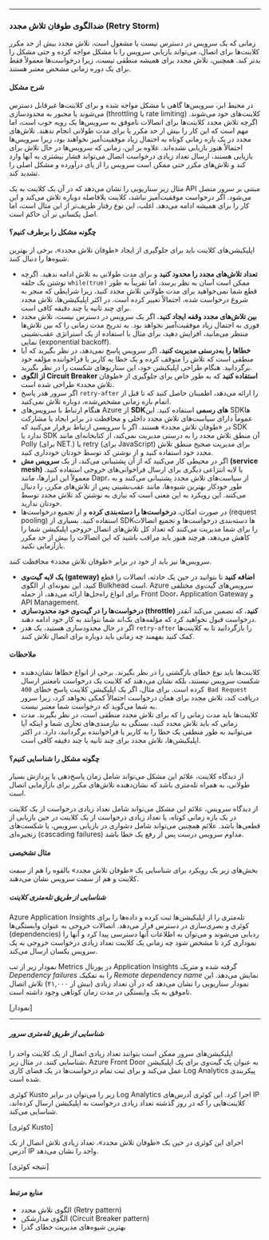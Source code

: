 

---

### **ضدالگوی طوفان تلاش مجدد (Retry Storm)**

زمانی که یک سرویس در دسترس نیست یا مشغول است، تلاش مجدد بیش از حد مکرر کلاینت‌ها برای اتصال، می‌تواند بازیابی سرویس را با مشکل مواجه کرده و حتی مشکل را بدتر کند. همچنین، تلاش مجدد برای همیشه منطقی نیست، زیرا درخواست‌ها معمولاً فقط برای یک دوره زمانی مشخص معتبر هستند.

#### **شرح مشکل**

در محیط ابر، سرویس‌ها گاهی با مشکل مواجه شده و برای کلاینت‌ها غیرقابل دسترس می‌شوند یا مجبور به محدودسازی (throttling یا rate limiting) کلاینت‌های خود می‌شوند. اگرچه تلاش مجدد کلاینت‌ها برای اتصالات ناموفق به سرویس‌ها یک رویه خوب است، اما مهم است که این کار را بیش از حد مکرر یا برای مدت طولانی انجام ندهند. تلاش‌های مجدد در یک بازه زمانی کوتاه به احتمال زیاد موفقیت‌آمیز نخواهند بود، زیرا سرویس‌ها احتمالاً هنوز بازیابی نشده‌اند. علاوه بر این، زمانی که سرویس‌ها در حال تلاش برای بازیابی هستند، ارسال تعداد زیادی درخواست اتصال می‌تواند فشار بیشتری به آنها وارد کند و تلاش‌های مکرر حتی ممکن است سرویس را از پای درآورده و مشکل اصلی را تشدید کند.

مثال زیر سناریویی را نشان می‌دهد که در آن یک کلاینت به یک API مبتنی بر سرور متصل می‌شود. اگر درخواست موفقیت‌آمیز نباشد، کلاینت بلافاصله دوباره تلاش می‌کند و این کار را برای همیشه ادامه می‌دهد. اغلب، این نوع رفتار ظریف‌تر از این مثال است، اما اصل یکسانی بر آن حاکم است.

#### **چگونه مشکل را برطرف کنیم؟**

اپلیکیشن‌های کلاینت باید برای جلوگیری از ایجاد «طوفان تلاش مجدد»، برخی از بهترین شیوه‌ها را دنبال کنند.

*   **تعداد تلاش‌های مجدد را محدود کنید** و برای مدت طولانی به تلاش ادامه ندهید. اگرچه نوشتن یک حلقه `while(true)` ممکن است آسان به نظر برسد، اما تقریباً به طور قطع شما نمی‌خواهید برای مدت طولانی تلاش مجدد کنید، زیرا شرایطی که منجر به شروع درخواست شده، احتمالاً تغییر کرده است. در اکثر اپلیکیشن‌ها، تلاش مجدد برای چند ثانیه یا چند دقیقه کافی است.
*   **بین تلاش‌های مجدد وقفه ایجاد کنید.** اگر یک سرویس در دسترس نیست، تلاش مجدد فوری به احتمال زیاد موفقیت‌آمیز نخواهد بود. به تدریج مدت زمانی را که بین تلاش‌ها منتظر می‌مانید، افزایش دهید، برای مثال با استفاده از یک استراتژی عقب‌نشینی نمایی (exponential backoff).
*   **خطاها را به‌درستی مدیریت کنید.** اگر سرویس پاسخ نمی‌دهد، در نظر بگیرید که آیا منطقی است که تلاش را متوقف کرده و یک خطا به کاربر یا فراخواننده مؤلفه خود برگردانید. هنگام طراحی اپلیکیشن خود، این سناریوهای شکست را در نظر بگیرید.
*   **از الگوی Circuit Breaker استفاده کنید** که به طور خاص برای جلوگیری از «طوفان تلاش مجدد» طراحی شده است.
*   اگر سرور هدر پاسخ `retry-after` را ارائه می‌دهد، اطمینان حاصل کنید که تا قبل از اتمام بازه زمانی مشخص‌شده، دوباره تلاش نمی‌کنید.
*   هنگام ارتباط با سرویس‌های Azure از **SDKهای رسمی** استفاده کنید. این SDKها عموماً دارای سیاست‌های تلاش مجدد داخلی و محافظت در برابر ایجاد یا مشارکت در «طوفان تلاش مجدد» هستند. اگر با سرویسی ارتباط برقرار می‌کنید که SDK ندارد یا SDK آن منطق تلاش مجدد را به درستی مدیریت نمی‌کند، از کتابخانه‌ای مانند Polly (برای NET.) یا retry (برای JavaScript) برای مدیریت صحیح منطق تلاش مجدد خود استفاده کنید و از نوشتن کد توسط خودتان خودداری کنید.
*   اگر در محیطی کار می‌کنید که از آن پشتیبانی می‌کند، از یک **سرویس مش (service mesh)** یا لایه انتزاعی دیگری برای ارسال فراخوانی‌های خروجی استفاده کنید. معمولاً این ابزارها، مانند Dapr، از سیاست‌های تلاش مجدد پشتیبانی می‌کنند و به طور خودکار بهترین شیوه‌ها، مانند عقب‌نشینی پس از تلاش‌های مکرر، را دنبال می‌کنند. این رویکرد به این معنی است که نیازی به نوشتن کد تلاش مجدد توسط خودتان ندارید.
*   در صورت امکان، **درخواست‌ها را دسته‌بندی کرده** و از تجمیع درخواست‌ها (request pooling) استفاده کنید. بسیاری از SDKها دسته‌بندی درخواست‌ها و تجمیع اتصالات را برای شما مدیریت می‌کنند که تعداد کل تلاش‌های اتصال خروجی اپلیکیشن شما را کاهش می‌دهد، هرچند هنوز باید مراقب باشید که این اتصالات را بیش از حد مکرر بازآزمایی نکنید.

سرویس‌ها نیز باید از خود در برابر «طوفان تلاش مجدد» محافظت کنند.

*   **یک لایه گیت‌وی (gateway) اضافه کنید** تا بتوانید در حین یک حادثه، اتصالات را قطع کنید. این نمونه‌ای از الگوی Bulkhead است. Azure سرویس‌های گیت‌وی مختلفی برای انواع راه‌حل‌ها ارائه می‌دهد، از جمله Front Door، Application Gateway و API Management.
*   **درخواست‌ها را در گیت‌وی خود محدودسازی (throttle) کنید**، که تضمین می‌کند آنقدر درخواست قبول نخواهید کرد که مؤلفه‌های بک‌اند شما نتوانند به کار خود ادامه دهند.
*   اگر در حال محدودسازی هستید، یک هدر `retry-after` را بازگردانید تا به کلاینت‌ها کمک کنید بفهمند چه زمانی باید دوباره برای اتصال تلاش کنند.

#### **ملاحظات**

*   کلاینت‌ها باید نوع خطای بازگشتی را در نظر بگیرند. برخی از انواع خطاها نشان‌دهنده شکست سرویس نیستند، بلکه نشان می‌دهند که کلاینت یک درخواست نامعتبر ارسال کرده است. برای مثال، اگر یک اپلیکیشن کلاینت پاسخ خطای `400 Bad Request` دریافت کند، تلاش مجدد برای همان درخواست احتمالاً کمکی نخواهد کرد، زیرا سرور به شما می‌گوید که درخواست شما معتبر نیست.
*   کلاینت‌ها باید مدت زمانی را که برای تلاش مجدد منطقی است، در نظر بگیرند. مدت زمانی که باید تلاش مجدد کنید، بستگی به نیازمندی‌های تجاری شما و اینکه آیا می‌توانید به طور منطقی یک خطا را به کاربر یا فراخواننده برگردانید، دارد. در اکثر اپلیکیشن‌ها، تلاش مجدد برای چند ثانیه یا چند دقیقه کافی است.

#### **چگونه مشکل را شناسایی کنیم؟**

از دیدگاه کلاینت، علائم این مشکل می‌تواند شامل زمان پاسخ‌دهی یا پردازش بسیار طولانی، به همراه تله‌متری باشد که نشان‌دهنده تلاش‌های مکرر برای بازآزمایی اتصال است.

از دیدگاه سرویس، علائم این مشکل می‌تواند شامل تعداد زیادی درخواست از یک کلاینت در یک بازه زمانی کوتاه، یا تعداد زیادی درخواست از یک کلاینت در حین بازیابی از قطعی‌ها باشد. علائم همچنین می‌تواند شامل دشواری در بازیابی سرویس، یا شکست‌های زنجیره‌ای (cascading failures) مداوم سرویس درست پس از رفع یک خطا باشد.

#### **مثال تشخیصی**

بخش‌های زیر یک رویکرد برای شناسایی یک «طوفان تلاش مجدد» بالقوه را هم از سمت کلاینت و هم از سمت سرویس نشان می‌دهند.

##### **شناسایی از طریق تله‌متری کلاینت**

Azure Application Insights تله‌متری را از اپلیکیشن‌ها ثبت کرده و داده‌ها را برای کوئری و بصری‌سازی در دسترس قرار می‌دهد. اتصالات خروجی به عنوان وابستگی‌ها (dependencies) ردیابی می‌شوند و می‌توان به اطلاعات آنها دسترسی پیدا کرد و آنها را نموداری کرد تا مشخص شود چه زمانی یک کلاینت تعداد زیادی درخواست خروجی به یک سرویس یکسان ارسال می‌کند.

نمودار زیر از تب Metrics در پورتال Application Insights گرفته شده و متریک *Dependency failures* را به تفکیک *Remote dependency name* نمایش می‌دهد. این نمودار سناریویی را نشان می‌دهد که در آن تعداد زیادی (بیش از ۲۱,۰۰۰) تلاش اتصال ناموفق به یک وابستگی در مدت زمان کوتاهی وجود داشته است.

[نمودار]

---

##### **شناسایی از طریق تله‌متری سرور**

اپلیکیشن‌های سرور ممکن است بتوانند تعداد زیادی اتصال از یک کلاینت واحد را شناسایی کنند. در مثال زیر، Azure Front Door به عنوان یک گیت‌وی برای یک اپلیکیشن عمل می‌کند و برای ثبت تمام درخواست‌ها در یک فضای کاری Log Analytics پیکربندی شده است.

کوئری Kusto زیر را می‌توان در برابر Log Analytics اجرا کرد. این کوئری آدرس‌های IP کلاینت‌هایی را که در روز گذشته تعداد زیادی درخواست به اپلیکیشن ارسال کرده‌اند، شناسایی می‌کند.

[کوئری Kusto]

اجرای این کوئری در حین یک «طوفان تلاش مجدد»، تعداد زیادی تلاش اتصال از یک آدرس IP واحد را نشان می‌دهد.

[نتیجه کوئری]

----

#### **منابع مرتبط**
*   الگوی تلاش مجدد (Retry pattern)
*   الگوی مدارشکن (Circuit Breaker pattern)
*   بهترین شیوه‌های مدیریت خطای گذرا
